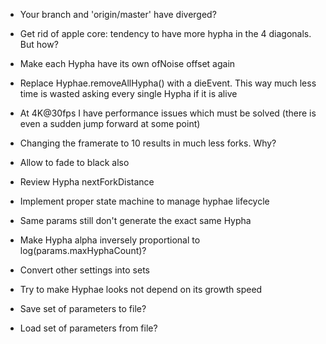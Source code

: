 - Your branch and 'origin/master' have diverged?
- Get rid of apple core: tendency to have more hypha in the 4 diagonals. But how?
- Make each Hypha have its own ofNoise offset again
- Replace Hyphae.removeAllHypha() with a dieEvent. This way much less time is wasted asking every single Hypha if it is alive

- At 4K@30fps I have performance issues which must be solved (there is even a sudden jump forward at some point)  
- Changing the framerate to 10 results in much less forks. Why?
- Allow to fade to black also
- Review Hypha nextForkDistance
- Implement proper state machine to manage hyphae lifecycle
- Same params still don't generate the exact same Hypha

- Make Hypha alpha inversely proportional to log(params.maxHyphaCount)?
- Convert other settings into sets
- Try to make Hyphae looks not depend on its growth speed

- Save set of parameters to file?
- Load set of parameters from file?
